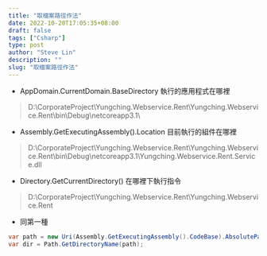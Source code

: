 ```yaml
---
title: "取檔案路徑作法"
date: 2022-10-20T17:05:35+08:00
draft: false
tags: ["Csharp"]
type: post
author: "Steve Lin"
description: ""
slug: "取檔案路徑作法"
---
```

- AppDomain.CurrentDomain.BaseDirectory 執行的應用程式在哪裡
> D:\CorporateProject\Yungching.Webservice.Rent\Yungching.Webservice.Rent\bin\Debug\netcoreapp3.1\
- Assembly.GetExecutingAssembly().Location 目前執行的組件在哪裡
> D:\CorporateProject\Yungching.Webservice.Rent\Yungching.Webservice.Rent\bin\Debug\netcoreapp3.1\Yungching.Webservice.Rent.Service.dll
- Directory.GetCurrentDirectory() 在哪裡下執行指令
> D:\CorporateProject\Yungching.Webservice.Rent\Yungching.Webservice.Rent
- 同第一種
```C#
var path = new Uri(Assembly.GetExecutingAssembly().CodeBase).AbsolutePath;
var dir = Path.GetDirectoryName(path);
```
